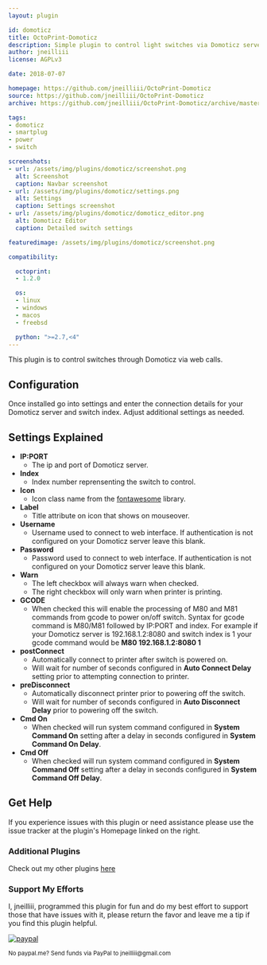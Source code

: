 ```yaml
---
layout: plugin

id: domoticz
title: OctoPrint-Domoticz
description: Simple plugin to control light switches via Domoticz server.
author: jneilliii
license: AGPLv3

date: 2018-07-07

homepage: https://github.com/jneilliii/OctoPrint-Domoticz
source: https://github.com/jneilliii/OctoPrint-Domoticz
archive: https://github.com/jneilliii/OctoPrint-Domoticz/archive/master.zip

tags:
- domoticz
- smartplug
- power
- switch

screenshots:
- url: /assets/img/plugins/domoticz/screenshot.png
  alt: Screenshot
  caption: Navbar screenshot
- url: /assets/img/plugins/domoticz/settings.png
  alt: Settings
  caption: Settings screenshot
- url: /assets/img/plugins/domoticz/domoticz_editor.png
  alt: Domoticz Editor
  caption: Detailed switch settings

featuredimage: /assets/img/plugins/domoticz/screenshot.png

compatibility:

  octoprint:
  - 1.2.0

  os:
  - linux
  - windows
  - macos
  - freebsd

  python: ">=2.7,<4"
---
```

This plugin is to control switches through Domoticz via web calls.

## Configuration

Once installed go into settings and enter the connection details for your Domoticz server and switch index. Adjust additional settings as needed.

## Settings Explained

- **IP:PORT**
  - The ip and port of Domoticz server.
- **Index**
  - Index number reprensenting the switch to control.
- **Icon**
  - Icon class name from the [fontawesome](https://fontawesome.com/v3.2.1/icons/) library.
- **Label**
  - Title attribute on icon that shows on mouseover.
- **Username**
  - Username used to connect to web interface. If authentication is not configured on your Domoticz server leave this blank.
- **Password**
  - Password used to connect to web interface. If authentication is not configured on your Domoticz server leave this blank.
- **Warn**
  - The left checkbox will always warn when checked.
  - The right checkbox will only warn when printer is printing.
- **GCODE**
  - When checked this will enable the processing of M80 and M81 commands from gcode to power on/off switch.  Syntax for gcode command is M80/M81 followed by IP:PORT and index.  For example if your Domoticz server is 192.168.1.2:8080 and switch index is 1 your gcode command would be **M80 192.168.1.2:8080 1**
- **postConnect**
  - Automatically connect to printer after switch is powered on.
  - Will wait for number of seconds configured in **Auto Connect Delay** setting prior to attempting connection to printer.
- **preDisconnect**
  - Automatically disconnect printer prior to powering off the switch.
  - Will wait for number of seconds configured in **Auto Disconnect Delay** prior to powering off the switch.
- **Cmd On**
  - When checked will run system command configured in **System Command On** setting after a delay in seconds configured in **System Command On Delay**.
- **Cmd Off**
  - When checked will run system command configured in **System Command Off** setting after a delay in seconds configured in **System Command Off Delay**.
  
## Get Help

If you experience issues with this plugin or need assistance please use the issue tracker at the plugin's Homepage linked on the right.

### Additional Plugins

Check out my other plugins [here](https://plugins.octoprint.org/by_author/#jneilliii)

### Support My Efforts
I, jneilliii, programmed this plugin for fun and do my best effort to support those that have issues with it, please return the favor and leave me a tip if you find this plugin helpful.

[![paypal](/assets/img/plugins/domoticz/paypal-with-text.png)](https://paypal.me/jneilliii)

<small>No paypal.me? Send funds via PayPal to jneilliii&#64;gmail&#46;com</small>
